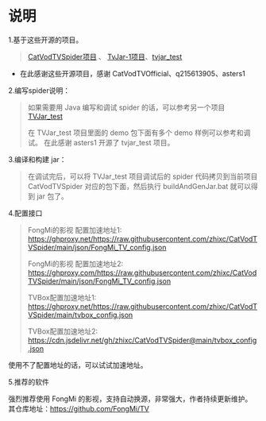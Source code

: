 # 说明

1.基于这些开源的项目。
>  [CatVodTVSpider项目](https://github.com/CatVodTVOfficial/CatVodTVSpider)
、 [TvJar-1项目](https://github.com/q215613905/TvJar-1)、[tvjar_test](https://github.com/asters1/tvjar_test)

- 在此感谢这些开源项目，感谢 CatVodTVOfficial、q215613905、asters1

2.编写spider说明：
> 如果需要用 Java 编写和调试 spider 的话，可以参考另一个项目 [TVJar_test](https://github.com/zhixc/TVJar_test)
>
> 在 TVJar_test 项目里面的 demo 包下面有多个 demo 样例可以参考和调试。
在此感谢 asters1 开源了 tvjar_test 项目。

3.编译和构建 jar：
> 在调试完后，可以将 TVJar_test 项目调试后的 spider 代码拷贝到当前项目 CatVodTVSpider 对应的包下面，然后执行 buildAndGenJar.bat
就可以得到 jar 包了。


4.配置接口
> FongMi的影视 配置加速地址1: https://ghproxy.net/https://raw.githubusercontent.com/zhixc/CatVodTVSpider/main/json/FongMi_TV_config.json
>
>
> FongMi的影视 配置加速地址2: https://ghproxy.com/https://raw.githubusercontent.com/zhixc/CatVodTVSpider/main/json/FongMi_TV_config.json
> 
> 
> TVBox配置加速地址1: https://ghproxy.net/https://raw.githubusercontent.com/zhixc/CatVodTVSpider/main/tvbox_config.json
>
>
> TVBox配置加速地址2: https://cdn.jsdelivr.net/gh/zhixc/CatVodTVSpider@main/tvbox_config.json

使用不了配置地址的话，可以试试加速地址。

5.推荐的软件

强烈推荐使用 FongMi 的影视，支持自动换源，非常强大，作者持续更新维护。其仓库地址：https://github.com/FongMi/TV

